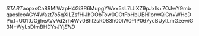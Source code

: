 $START$aopxsCa8RMlWzpH4Gi3R6MupgYWxx5sL7lJIXZ9pJxIk+7OJwY9mbqaosIeoAGY4Wazt7o5qXiLZsfHiJhOObTow0COtFbHbUBH1orwQiCn+WHcDPixt+U01tUOjjheAVvVd2rh4Wv0BhI2sR083h00IW0PIP067ycBUytLmGzewiG3N+WyLsDlmBHDYsJYj$END$